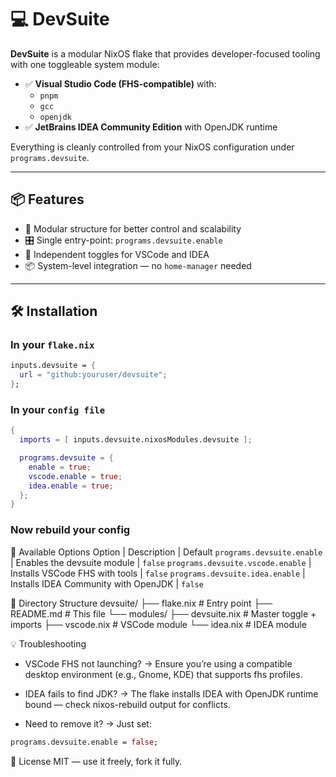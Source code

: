 # 💻 DevSuite

**DevSuite** is a modular NixOS flake that provides developer-focused tooling with one toggleable system module:

- ✅ **Visual Studio Code (FHS-compatible)** with:
  - `pnpm`
  - `gcc`
  - `openjdk`
- ✅ **JetBrains IDEA Community Edition** with OpenJDK runtime

Everything is cleanly controlled from your NixOS configuration under `programs.devsuite`.

---

## 📦 Features

- 📁 Modular structure for better control and scalability
- 🎛️ Single entry-point: `programs.devsuite.enable`
- 🧩 Independent toggles for VSCode and IDEA
- 📦 System-level integration — no `home-manager` needed

---

## 🛠️ Installation

### In your `flake.nix`

```nix
inputs.devsuite = {
  url = "github:youruser/devsuite";
};
```

### In your `config file`

```nix
{
  imports = [ inputs.devsuite.nixosModules.devsuite ];

  programs.devsuite = {
    enable = true;
    vscode.enable = true;
    idea.enable = true;
  };
}
```

### Now rebuild your config

🔧 Available Options
Option | Description | Default
`programs.devsuite.enable` | Enables the devsuite module | `false`
`programs.devsuite.vscode.enable` | Installs VSCode FHS with tools | `false`
`programs.devsuite.idea.enable` | Installs IDEA Community with OpenJDK | `false`

📂 Directory Structure
devsuite/
├── flake.nix # Entry point
├── README.md # This file
└── modules/
├── devsuite.nix # Master toggle + imports
├── vscode.nix # VSCode module
└── idea.nix # IDEA module

💡 Troubleshooting

- VSCode FHS not launching? → Ensure you’re using a compatible desktop environment (e.g., Gnome, KDE) that supports fhs profiles.

- IDEA fails to find JDK? → The flake installs IDEA with OpenJDK runtime bound — check nixos-rebuild output for conflicts.

- Need to remove it? → Just set:

```nix
programs.devsuite.enable = false;
```

📜 License
MIT — use it freely, fork it fully.
